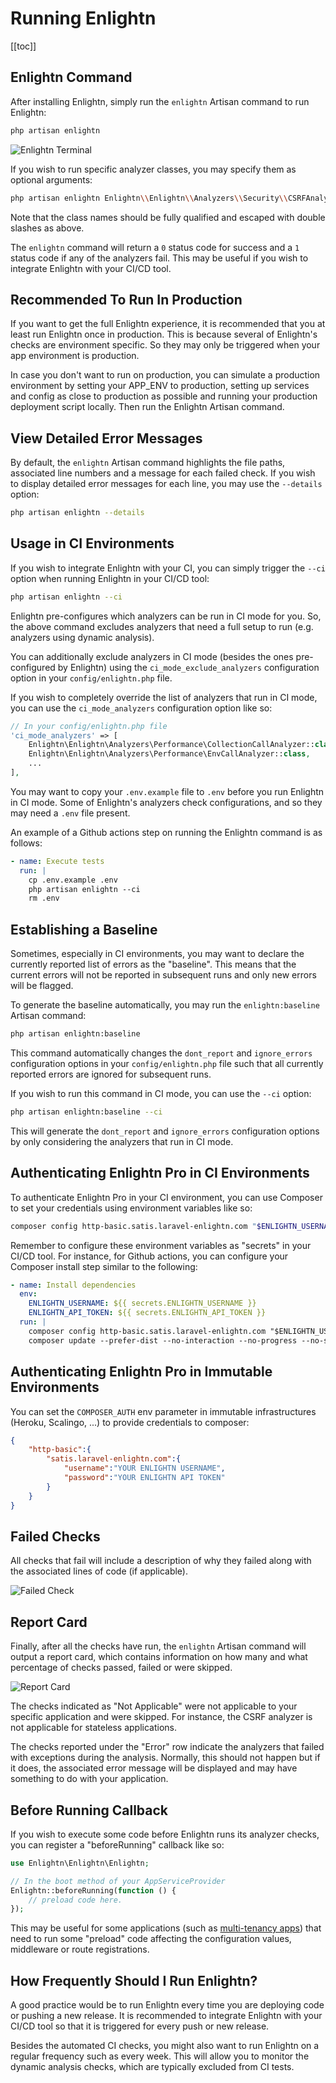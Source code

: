 # Running Enlightn
[[toc]]

## Enlightn Command

After installing Enlightn, simply run the `enlightn` Artisan command to run Enlightn:

```bash
php artisan enlightn
```

<img :src="$withBase('/images/terminal.png')" alt="Enlightn Terminal" />

If you wish to run specific analyzer classes, you may specify them as optional arguments:

```bash
php artisan enlightn Enlightn\\Enlightn\\Analyzers\\Security\\CSRFAnalyzer Enlightn\\EnlightnPro\\Analyzers\\Security\\DirectoryTraversalAnalyzer
```

Note that the class names should be fully qualified and escaped with double slashes as above.

The `enlightn` command will return a `0` status code for success and a `1` status code if any of the analyzers fail. This may be useful if you wish to integrate Enlightn with your CI/CD tool.

## Recommended To Run In Production

If you want to get the full Enlightn experience, it is recommended that you at least run Enlightn once in production. This is because several of Enlightn's checks are environment specific. So they may only be triggered when your app environment is production.

In case you don't want to run on production, you can simulate a production environment by setting your APP_ENV to production, setting up services and config as close to production as possible and running your production deployment script locally. Then run the Enlightn Artisan command.

## View Detailed Error Messages

By default, the `enlightn` Artisan command highlights the file paths, associated line numbers and a message for each failed check. If you wish to display detailed error messages for each line, you may use the `--details` option:

```bash
php artisan enlightn --details
```

## Usage in CI Environments

If you wish to integrate Enlightn with your CI, you can simply trigger the `--ci` option when running Enlightn in your CI/CD tool:

```bash
php artisan enlightn --ci
```

Enlightn pre-configures which analyzers can be run in CI mode for you. So, the above command excludes analyzers that need a full setup to run (e.g. analyzers using dynamic analysis).

You can additionally exclude analyzers in CI mode (besides the ones pre-configured by Enlightn) using the `ci_mode_exclude_analyzers` configuration option in your `config/enlightn.php` file. 

If you wish to completely override the list of analyzers that run in CI mode, you can use the `ci_mode_analyzers` configuration option like so:

```php
// In your config/enlightn.php file
'ci_mode_analyzers' => [
    Enlightn\Enlightn\Analyzers\Performance\CollectionCallAnalyzer::class,
    Enlightn\Enlightn\Analyzers\Performance\EnvCallAnalyzer::class,
    ...
],
```

You may want to copy your `.env.example` file to `.env` before you run Enlightn in CI mode. Some of Enlightn's analyzers check configurations, and so they may need a `.env` file present.

An example of a Github actions step on running the Enlightn command is as follows:

```yaml
- name: Execute tests
  run: |
    cp .env.example .env
    php artisan enlightn --ci
    rm .env
```

## Establishing a Baseline

Sometimes, especially in CI environments, you may want to declare the currently reported list of errors as the "baseline". This means that the current errors will not be reported in subsequent runs and only new errors will be flagged.

To generate the baseline automatically, you may run the `enlightn:baseline` Artisan command:

```bash
php artisan enlightn:baseline
```

This command automatically changes the `dont_report` and `ignore_errors` configuration options in your `config/enlightn.php` file such that all currently reported errors are ignored for subsequent runs.

If you wish to run this command in CI mode, you can use the `--ci` option:

```bash
php artisan enlightn:baseline --ci
```

This will generate the `dont_report` and `ignore_errors` configuration options by only considering the analyzers that run in CI mode.

## Authenticating Enlightn Pro in CI Environments

To authenticate Enlightn Pro in your CI environment, you can use Composer to set your credentials using environment variables like so:

```bash
composer config http-basic.satis.laravel-enlightn.com "$ENLIGHTN_USERNAME" "$ENLIGHTN_API_TOKEN"
```

Remember to configure these environment variables as "secrets" in your CI/CD tool. For instance, for Github actions, you can configure your Composer install step similar to the following:

```yaml
- name: Install dependencies
  env:
    ENLIGHTN_USERNAME: ${{ secrets.ENLIGHTN_USERNAME }}
    ENLIGHTN_API_TOKEN: ${{ secrets.ENLIGHTN_API_TOKEN }}
  run: |
    composer config http-basic.satis.laravel-enlightn.com "$ENLIGHTN_USERNAME" "$ENLIGHTN_API_TOKEN"
    composer update --prefer-dist --no-interaction --no-progress --no-scripts
```

## Authenticating Enlightn Pro in Immutable Environments

You can set the `COMPOSER_AUTH` env parameter in immutable infrastructures (Heroku, Scalingo, ...) to provide credentials to composer:

```json
{
    "http-basic":{
        "satis.laravel-enlightn.com":{
            "username":"YOUR ENLIGHTN USERNAME",
            "password":"YOUR ENLIGHTN API TOKEN"
        }
    }
}
```

## Failed Checks

All checks that fail will include a description of why they failed along with the associated lines of code (if applicable).

<img :src="$withBase('/images/queue-timeout.png')" alt="Failed Check" />

## Report Card

Finally, after all the checks have run, the `enlightn` Artisan command will output a report card, which contains information on how many and what percentage of checks passed, failed or were skipped.

<img :src="$withBase('/images/report_card.png')" alt="Report Card" />

The checks indicated as "Not Applicable" were not applicable to your specific application and were skipped. For instance, the CSRF analyzer is not applicable for stateless applications.

The checks reported under the "Error" row indicate the analyzers that failed with exceptions during the analysis. Normally, this should not happen but if it does, the associated error message will be displayed and may have something to do with your application.

## Before Running Callback

If you wish to execute some code before Enlightn runs its analyzer checks, you can register a "beforeRunning" callback like so:

```php
use Enlightn\Enlightn\Enlightn;

// In the boot method of your AppServiceProvider
Enlightn::beforeRunning(function () {
    // preload code here.
});
```

This may be useful for some applications (such as [multi-tenancy apps](https://github.com/enlightn/enlightn/issues/40)) that need to run some "preload" code affecting the configuration values, middleware or route registrations.

## How Frequently Should I Run Enlightn?

A good practice would be to run Enlightn every time you are deploying code or pushing a new release. It is recommended to integrate Enlightn with your CI/CD tool so that it is triggered for every push or new release.

Besides the automated CI checks, you might also want to run Enlightn on a regular frequency such as every week. This will allow you to monitor the dynamic analysis checks, which are typically excluded from CI tests. 
